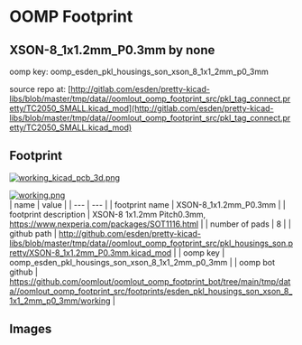 # OOMP Footprint  
## XSON-8_1x1.2mm_P0.3mm  by none  
  
oomp key: oomp_esden_pkl_housings_son_xson_8_1x1_2mm_p0_3mm  
  
source repo at: [http://gitlab.com/esden/pretty-kicad-libs/blob/master/tmp/data//oomlout_oomp_footprint_src/pkl_tag_connect.pretty/TC2050_SMALL.kicad_mod](http://gitlab.com/esden/pretty-kicad-libs/blob/master/tmp/data//oomlout_oomp_footprint_src/pkl_tag_connect.pretty/TC2050_SMALL.kicad_mod)  
## Footprint  
  
[![working_kicad_pcb_3d.png](working_kicad_pcb_3d_600.png)](working_kicad_pcb_3d.png)  
  
[![working.png](working_600.png)](working.png)  
| name | value | 
| --- | --- | 
| footprint name | XSON-8_1x1.2mm_P0.3mm | 
| footprint description | XSON-8 1x1.2mm Pitch0.3mm, https://www.nexperia.com/packages/SOT1116.html | 
| number of pads | 8 | 
| github path | http://github.com/esden/pretty-kicad-libs/blob/master/tmp/data//oomlout_oomp_footprint_src/pkl_housings_son.pretty/XSON-8_1x1.2mm_P0.3mm.kicad_mod | 
| oomp key | oomp_esden_pkl_housings_son_xson_8_1x1_2mm_p0_3mm | 
| oomp bot github | https://github.com/oomlout/oomlout_oomp_footprint_bot/tree/main/tmp/data//oomlout_oomp_footprint_src/footprints/esden_pkl_housings_son_xson_8_1x1_2mm_p0_3mm/working | 
## Images  
